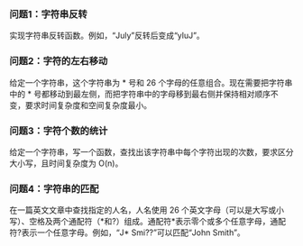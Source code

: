 ### 问题1：字符串反转

实现字符串反转函数。例如，“July”反转后变成“yluJ”。

### 问题2：字符的左右移动

给定一个字符串，这个字符串为 * 号和 26 个字母的任意组合。现在需要把字符串中的 * 号都移动到最左侧，而把字符串中的字母移到最右侧并保持相对顺序不变，要求时间复杂度和空间复杂度最小。

### 问题3：字符个数的统计

给定一个字符串，写一个函数，查找出该字符串中每个字符出现的次数，要求区分大小写，且时间复杂度为 O(n)。

### 问题4：字符串的匹配

在一篇英文文章中查找指定的人名，人名使用 26 个英文字母（可以是大写或小写）、空格及两个通配符（\*和?）组成。通配符\*表示零个或多个任意字母，通配符?表示一个任意字母。例如，“J\* Smi??”可以匹配“John Smith”。
